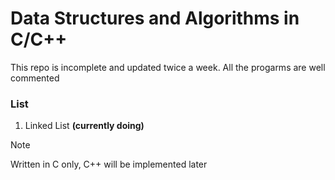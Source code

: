 # Data Structures and Algorithms in C/C++
This repo is incomplete and updated twice a week.
All the progarms are well commented

### List
1. Linked List **(currently doing)** 

>[!NOTE]
>Written in C only, C++ will be implemented later
